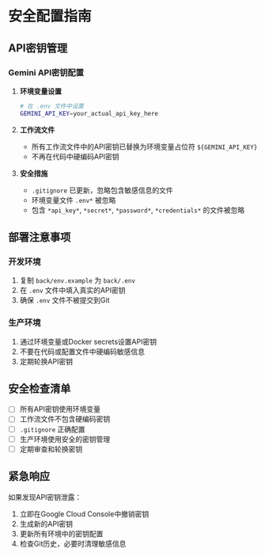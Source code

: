 # 安全配置指南

## API密钥管理

### Gemini API密钥配置

1. **环境变量设置**
   ```bash
   # 在 .env 文件中设置
   GEMINI_API_KEY=your_actual_api_key_here
   ```

2. **工作流文件**
   - 所有工作流文件中的API密钥已替换为环境变量占位符 `${GEMINI_API_KEY}`
   - 不再在代码中硬编码API密钥

3. **安全措施**
   - `.gitignore` 已更新，忽略包含敏感信息的文件
   - 环境变量文件 `.env*` 被忽略
   - 包含 `*api_key*`, `*secret*`, `*password*`, `*credentials*` 的文件被忽略

## 部署注意事项

### 开发环境
1. 复制 `back/env.example` 为 `back/.env`
2. 在 `.env` 文件中填入真实的API密钥
3. 确保 `.env` 文件不被提交到Git

### 生产环境
1. 通过环境变量或Docker secrets设置API密钥
2. 不要在代码或配置文件中硬编码敏感信息
3. 定期轮换API密钥

## 安全检查清单

- [ ] 所有API密钥使用环境变量
- [ ] 工作流文件不包含硬编码密钥
- [ ] `.gitignore` 正确配置
- [ ] 生产环境使用安全的密钥管理
- [ ] 定期审查和轮换密钥

## 紧急响应

如果发现API密钥泄露：
1. 立即在Google Cloud Console中撤销密钥
2. 生成新的API密钥
3. 更新所有环境中的密钥配置
4. 检查Git历史，必要时清理敏感信息
